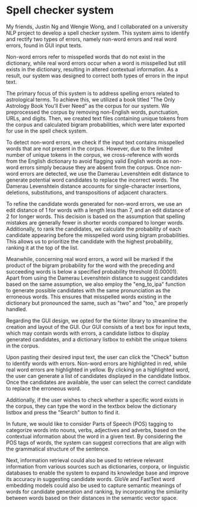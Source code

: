 # Spell checker system

My friends, Justin Ng and Wengie Wong, and I collaborated on a university NLP project to develop a spell checker system. This system aims to identify and rectify two types of errors, namely non-word errors and real word errors, found in GUI input texts.

Non-word errors refer to misspelled words that do not exist in the dictionary, while real word errors occur when a word is misspelled but still exists in the dictionary, resulting in altered contextual information. As a result, our system was designed to correct both types of errors in the input text.

The primary focus of this system is to address spelling errors related to astrological terms. To achieve this, we utilized a book titled "The Only Astrology Book You'll Ever Need" as the corpus for our system. We preprocessed the corpus by removing non-English words, punctuation, URLs, and digits. Then, we created text files containing unique tokens from the corpus and calculated bigram probabilities, which were later exported for use in the spell check system.

To detect non-word errors, we check if the input text contains misspelled words that are not present in the corpus. However, due to the limited number of unique tokens in the corpus, we cross-reference with words from the English dictionary to avoid flagging valid English words as non-word errors simply because they are absent from the corpus. Once non-word errors are detected, we use the Damerau Levenshtein edit distance to generate potential word candidates to replace the incorrect words. The Damerau Levenshtein distance accounts for single-character insertions, deletions, substitutions, and transpositions of adjacent characters.

To refine the candidate words generated for non-word errors, we use an edit distance of 1 for words with a length less than 7, and an edit distance of 2 for longer words. This decision is based on the assumption that spelling mistakes are generally fewer in shorter words compared to longer words. Additionally, to rank the candidates, we calculate the probability of each candidate appearing before the misspelled word using bigram probabilities. This allows us to prioritize the candidate with the highest probability, ranking it at the top of the list.

Meanwhile, concerning real word errors, a word will be marked if the product of the bigram probability for the word with the preceding and succeeding words is below a specified probability threshold (0.00001). Apart from using the Damerau Levenshtein distance to suggest candidates based on the same assumption, we also employ the "eng_to_ipa" function to generate possible candidates with the same pronunciation as the erroneous words. This ensures that misspelled words existing in the dictionary but pronounced the same, such as "two" and "too," are properly handled.

Regarding the GUI design, we opted for the tkinter library to streamline the creation and layout of the GUI. Our GUI consists of a text box for input texts, which may contain words with errors, a candidate listbox to display generated candidates, and a dictionary listbox to exhibit the unique tokens in the corpus.

Upon pasting their desired input text, the user can click the "Check" button to identify words with errors. Non-word errors are highlighted in red, while real word errors are highlighted in yellow. By clicking on a highlighted word, the user can generate a list of candidates displayed in the candidate listbox. Once the candidates are available, the user can select the correct candidate to replace the erroneous word.

Additionally, if the user wishes to check whether a specific word exists in the corpus, they can type the word in the textbox below the dictionary listbox and press the "Search" button to find it.

In future, we would like to consider Parts of Speech (POS) tagging to categorize words into nouns, verbs, adjectives and adverbs, based on the contextual information about the word in a given text. By considering the POS tags of words, the system can suggest corrections that are align with the grammatical structure of the sentence. 

Next, information retrieval could also be used to retrieve relevant information from various sources such as dictionaries, corpora, or linguistic databases to enable the system to expand its knowledge base and improve its accuracy in suggesting candidate words. GloVe and FastText word embedding models could also be used to capture semantic meanings of words for candidate generation and ranking, by incorporating the similarity between words based on their distances in the semantic vector space.




